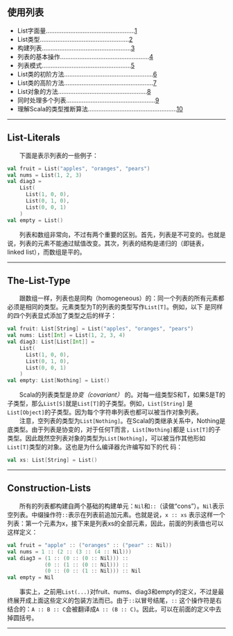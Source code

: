 ## 使用列表    
- List字面量...................................................[1](#List-Literals)
- List类型...................................................[2](#The-List-Type)
- 构建列表...................................................[3](#Construction-Lists)
- 列表的基本操作...................................................[4](#Basic-Operations-On-Lists)
- 列表模式...................................................[5](#List-Patterns)
- List类的初阶方法...................................................[6](#First-Order-Methods-On-Class-List)
- List类的高阶方法...................................................[7](#Higher-Order-Methos-On-Class-List)
- List对象的方法...................................................[8](#Methods-Of-The-List-Object)
- 同时处理多个列表...................................................[9](#Processing-Multiple-Lists)
- 理解Scala的类型推断算法...................................................[10](#Scalas-Type-Inference-Algorithm)    

***    
## List-Literals    
　　下面是表示列表的一些例子：    
```scala
val fruit = List("apples", "oranges", "pears")
val nums = List(1, 2, 3)
val diag3 = 
    List(
      List(1, 0, 0),
      List(0, 1, 0),
      List(0, 0, 1)
    )
val empty = List()
```    
　　列表和数组非常向，不过有两个重要的区别。首先，列表是不可变的。也就是说，列表的元素不能通过赋值改变。其次，列表的结构是递归的（即链表，
linked list），而数组是平的。    

***    
## The-List-Type    
　　跟数组一样，列表也是同构（homogeneous）的：同一个列表的所有元素都必须是相同的类型。元素类型为T的列表的类型写作`List[T]`。例如，以下
是同样的四个列表显式添加了类型之后的样子：    
```scala
val fruit: List[String] = List("apples", "oranges", "pears")
val nums: List[Int] = List(1, 2, 3, 4)
val diag3: List[List[Int]] =
    List(
      List(1, 0, 0),
      List(0, 1, 0),
      List(0, 0, 1)
    )
val empty: List[Nothing] = List()
```    
　　Scala的列表类型是*协变（covariant）* 的。对每一组类型S和T，如果S是T的子类型，那么`List[S]`就是`List[T]`的子类型。例如，`List[String]`
是`List[Object]`的子类型。因为每个字符串列表也都可以被当作对象列表。    
　　注意，空列表的类型为`List[Nothing]`。在Scala的类继承关系中，Nothing是底类型。由于列表是协变的，对于任何T而言，`List[Nothing]`都是
`List[T]`的子类型。因此既然空列表对象的类型为`List[Nothing]`，可以被当作其他形如`List[T]`类型的对象。这也是为什么编译器允许编写如下的代
码：    
```scala
val xs: List[String] = List()
```    

***    
## Construction-Lists    
　　所有的列表都构建自两个基础的构建单元：`Nil`和`::`（读做“cons”）。`Nil`表示空列表。中缀操作符`::`表示在列表前追加元素。也就是说，`x :: xs`
表示这样一个列表：第一个元素为x，接下来是列表xs的全部元素，因此，前面的列表值也可以这样定义：    
```scala
val fruit = "apple" :: ("oranges" :: ("pear" :: Nil))
val nums = 1 :: (2 :: (3 :: (4 :: Nil)))
val diag3 = (1 :: (0 :: (0 :: Nil))) ::
            (0 :: (1 :: (0 :: Nil))) ::
            (0 :: (0 :: (1 :: Nil))) :: Nil
val empty = Nil
```    
　　事实上，之前用`List(...)`对fruit、nums、diag3和empty的定义，不过是最终展开成上面这些定义的包装方法而已。由于`::`以冒号结尾，`::`
这个操作符是右结合的：`A :: B :: C`会被翻译成`A :: (B :: C)`。因此，可以在前面的定义中去掉圆括号。    

***    

